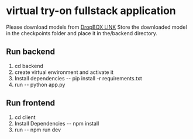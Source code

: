 # virtual try-on fullstack application 
Please download models from  [DropBOX LINK](https://www.dropbox.com/scl/fo/i35u2ubo8aa50kq46ks1i/h?rlkey=f6p5ijjhmzrujzved63sobd6t&dl=0)
Store the downloaded model in the checkpoints folder and place it in the/backend directory.
## Run backend
1. cd backend
2. create virtual environment and activate it
3. Install dependencies -- pip install -r requirements.txt
4. run -- python app.py

## Run frontend
1. cd client
2. Install Dependencies -- npm install
3. run -- npm run dev 
